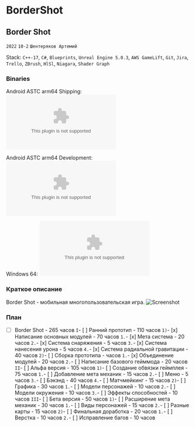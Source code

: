 # BorderShot

## Border Shot 

```2022``` ```10-2``` ```Шентеряков Артемий```

Stack: ```C++-17```, ```C#```, ```Blueprints```, ```Unreal Engine 5.0.3```, ```AWS GameLift```, ```Git```, ```Jira```, ```Trello```, ```ZBrush```, ```HlSl```, ```Niagara```, ```Shader Graph```

### Binaries 

Android ASTC arm64 Shipping: ![AndroidShippingBuildASTC](/Android_ASTC/BorderShot-Android-Shipping-arm64.apk)

Android ASTC arm64 Development: ![AndroidDevelopmentBuildASTC](/Android_ASTC/BorderShot-Android-arm64.apk) 

Windows 64: ![WindowsBuild](/Windows/BorderShot.exe) 

### Краткое описание
Border Shot - мобильная многопользовательская игра.
![Screenshot](/DemoContent/Screenshot.png)

### План
- [ ] Border Shot - 265 часов
	```I```- [ ] Ранний прототип - 110 часов
		```1)```- [x] Написание основных модулей - 70 часов
			```1.```- [x] Мета система - 20 часов
			```2.```- [x] Система снаряжения - 5 часов
			```3.```- [x] Система нанесения урона - 5 часов
			```4.```- [x] Система радиальной гравитации - 40 часов
		```2)```- [ ] Сборка прототипа - часов
			```1.```- [x] Объединение модулей - 20 часов
			```2.```- [ ] Написание базового гейммода - 20 часов
	```II```- [ ] Альфа версия - 105 часов
		```1)```- [ ] Создание обвязки геймплея - 75 часов
			```1.```- [ ] Добавление мета механик - 15 часов
			```2.```- [ ] Меню - 5 часов
			```3.```- [ ] Бэкэнд - 40 часов
			```4.```- [ ] Матчмейкинг - 15 часов
		```2)```- [ ] Графика - 30 часов
			```1.```- [ ] Модели персонажей - 10 часов
			```2.```- [ ] Модели окружения - 10 часов
			```3.```- [ ] Эффекты способностей - 10 часов
	```III```- [ ] Бета версия - 50 часов
		```1)```- [ ] Расширение мета механик - 30 часов
			```1.```- [ ] Виды персонажей - 15 часов
			```2.```- [ ] Разные карты - 15 часов
		```2)```- [ ] Финальная доработка - 20 часов
			```1.```- [ ] Верстка - 10 часов
			```2.```- [ ] Исправление багов - 10 часов
	
